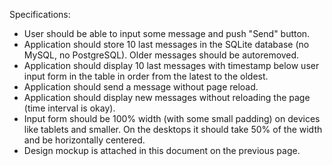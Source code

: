 Specifications:
- User should be able to input some message and push "Send" button.
- Application should store 10 last messages in the SQLite database (no MySQL, no PostgreSQL). Older messages should be autoremoved. 
- Application should display 10 last messages with timestamp below user input form in the table in order from the latest to the oldest.
- Application should send a message without page reload.
- Application should display new messages without reloading the page (time interval is okay).
- Input form should be 100% width (with some small padding) on devices like tablets and smaller. On the desktops it should take 50% of the width and be horizontally centered.
- Design mockup is attached in this document on the previous page.
